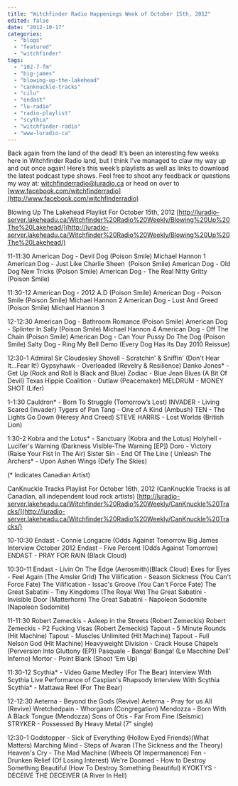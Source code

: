 ```yaml
---
title: "Witchfinder Radio Happenings Week of October 15th, 2012"
edited: false
date: "2012-10-17"
categories:
  - "blogs"
  - "featured"
  - "witchfinder"
tags:
  - "102-7-fm"
  - "big-james"
  - "blowing-up-the-lakehead"
  - "canknuckle-tracks"
  - "cilu"
  - "endast"
  - "lu-radio"
  - "radio-playlist"
  - "scythia"
  - "witchfinder-radio"
  - "www-luradio-ca"
---
```


Back again from the land of the dead! It’s been an interesting few weeks here in Witchfinder Radio land, but I think I’ve managed to claw my way up and out once again! Here’s this week’s playlists as well as links to download the latest podcast type shows. Feel free to shoot any feedback or questions my way at: [witchfinderradio@luradio.ca](mailto:witchfinderradio@luradio.ca) or head on over to [www.facebook.com/witchfinderradio](http://www.facebook.com/witchfinderradio)

Blowing Up The Lakehead Playlist For October 15th, 2012 [http://luradio-server.lakeheadu.ca/Witchfinder%20Radio%20Weekly/Blowing%20Up%20The%20Lakehead/](http://luradio-server.lakeheadu.ca/Witchfinder%20Radio%20Weekly/Blowing%20Up%20The%20Lakehead/)

11-11:30 American Dog - Devil Dog (Poison Smile) Michael Hannon 1 American Dog - Just Like Charlie Sheen  (Poison Smile) American Dog - Old Dog New Tricks (Poison Smile) American Dog - The Real Nitty Gritty  (Poison Smile)

11:30-12 American Dog - 2012 A.D (Poison Smile) American Dog - Poison Smile (Poison Smile) Michael Hannon 2 American Dog - Lust And Greed (Poison Smile) Michael Hannon 3

12-12:30 American Dog - Bathroom Romance (Poison Smile) American Dog - Splinter In Sally (Poison Smile) Michael Hannon 4 American Dog - Off The Chain (Poison Smile) American Dog - Can Your Pussy Do The Dog (Poison Smile) Salty Dog - Ring My Bell Demo (Every Dog Has Its Day 2010 Reissue)

12:30-1 Admiral Sir Cloudesley Shovell - Scratchin' & Sniffin' (Don't Hear It...Fear It!) Gypsyhawk - Overloaded (Revelry & Resilience) Danko Jones\* - Get Up (Rock and Roll Is Black and Blue) Zodiac - Blue Jean Blues (A Bit Of Devil) Texas Hippie Coalition - Outlaw (Peacemaker) MELDRUM - MONEY SHOT (Lifer)

1-1:30 Cauldron\* - Born To Struggle (Tomorrow’s Lost) INVADER - Living Scared (Invader) Tygers of Pan Tang - One of A Kind (Ambush) TEN - The Lights Go Down (Heresy And Creed) STEVE HARRIS - Lost Worlds (British Lion)

1:30-2 Kobra and the Lotus\* - Sanctuary (Kobra and the Lotus) Holyhell - Lucifer's Warning (Darkness Visible-The Warning \[EP\]) Doro - Victory (Raise Your Fist In The Air) Sister Sin - End Of The Line ( Unleash The Archers\* - Upon Ashen Wings (Defy The Skies)

(\* Indicates Canadian Artist)

CanKnuckle Tracks Playlist For October 16th, 2012 (CanKnuckle Tracks is all Canadian, all independent loud rock artists) [http://luradio-server.lakeheadu.ca/Witchfinder%20Radio%20Weekly/CanKnuckle%20Tracks/](http://luradio-server.lakeheadu.ca/Witchfinder%20Radio%20Weekly/CanKnuckle%20Tracks/)

10-10:30 Endast - Connie Longacre (Odds Against Tomorrow Big James Interview October 2012 Endast - Five Percent (Odds Against Tomorrow) ENDAST - PRAY FOR RAIN (Black Cloud)

10:30-11 Endast - Livin On The Edge (Aerosmith)(Black Cloud) Exes for Eyes - Feel Again (The Amsler Grid) The Vilification - Season Sickness (You Can't Force Fate) The Vilification - Issac's Groove (You Can't Force Fate) The Great Sabatini - Tiny Kingdoms (The Royal We) The Great Sabatini - Invisible Door (Matterhorn) The Great Sabatini - Napoleon Sodomite (Napoleon Sodomite)

11-11:30 Robert Zemeckis - Asleep in the Streets (Robert Zemeckis) Robert Zemeckis - P2 Fucking Visas (Robert Zemeckis) Tapout - 5 Minute Rounds (Hit Machine) Tapout - Muscles Unlimited (Hit Machine) Tapout - Full Nelson God (Hit Machine) Heavyweight Division - Crack House Chapels (Perversion Into Gluttony (EP)) Pasquale - Banga! Banga! (Le Macchine Dell' Inferno) Mortor - Point Blank (Shoot 'Em Up)

11:30-12 Scythia\* - Video Game Medley (For The Bear) Interview With Scythia Live Performance of Caspian's Rhapsody Interview With Scythia Scythia\* - Mattawa Reel (For The Bear)

12-12:30 Aeterna - Beyond the Gods (Revive) Aeterna - Pray for us All (Revive) Wretchedpain - Whorgasm (Congregation) Mendozza - Born With A Black Tongue (Mendozza) Sons of Otis - Far From Fine (Seismic) STRYKER - Possessed By Heavy Metal (7" single)

12:30-1 Godstopper - Sick of Everything (Hollow Eyed Friends)(What Matters) Marching Mind - Steps of Avaran (The Sickness and the Theory) Heaven's Cry - The Mad Machine (Wheels Of Impermanence) Fen - Drunken Relief (Of Losing Interest) We're Doomed - How to Destroy Something Beautiful (How To Destroy Something Beautiful) KYOKTYS - DECEIVE THE DECEIVER (A River In Hell)
